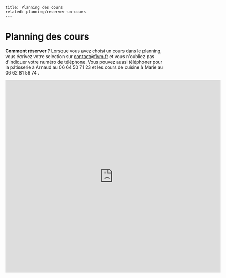 	title: Planning des cours
    related: planning/reserver-un-cours
	---
# Planning des cours

**Comment réserver ?**  Lorsque vous avez choisi un cours dans le planning, vous écrivez votre selection sur <contact@flvm.fr> et vous n'oubliez pas d'indiquer votre numéro de téléphone. Vous pouvez aussi téléphoner pour la pâtisserie à Arnaud au 06 64 50 71 23 et les cours de cuisine à Marie au 06 62 81 56 74 .

<iframe src="https://calendar.google.com/calendar/embed?showTitle=0&amp;showNav=0&amp;showDate=0&amp;showPrint=0&amp;showTabs=0&amp;showCalendars=0&amp;showTz=0&amp;mode=AGENDA&amp;height=600&amp;wkst=1&amp;bgcolor=%23FFFFFF&amp;src=assoflvm%40gmail.com&amp;color=%232F6309&amp;ctz=Europe%2FParis" style="border-width:0" width="672" height="600" frameborder="0" scrolling="no"></iframe>
